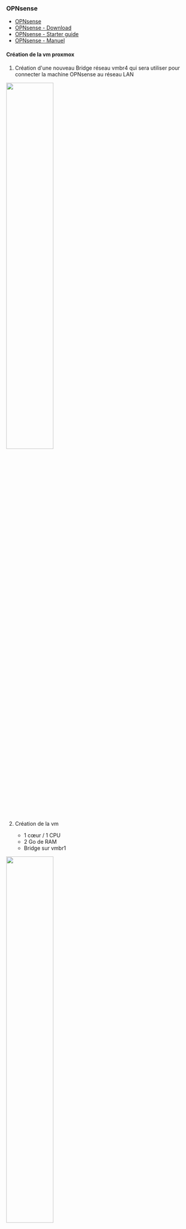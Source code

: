 ### OPNsense

- [OPNsense](https://opnsense.org/)
- [OPNsense - Download](https://opnsense.org/download/)
- [OPNsense - Starter guide](https://opnsense.org/users/get-started/)
- [OPNsense - Manuel](https://docs.opnsense.org/manual/hardware.html)

#### Création de la vm proxmox

1. Création d'une nouveau Bridge réseau vmbr4 qui sera utiliser pour connecter la machine OPNsense au réseau LAN

<img src="./images/vmbr-01-1.png" width=50%>

2. Création de la vm
	
	* 1 cœur / 1 CPU
	* 2 Go de RAM
	* Bridge sur vmbr1

<img src="./images/vmbr-01-2.png" width=50%>

3. Ajout d'une carte réseau, la vmbr4

<img src="./images/vmbr-01-3.png" width=50%>

#### Installation

<img src="./images/install-00-0.png" width=50%>

<img src="./images/install-00-1.png" width=50%>

Pour la première connexion et l'installation

	* Login : installer
	* mot de passe : opnsense

> [!WARNING]
> le clavier est en QWERTY pour le moment

<img src="./images/install-00-2.png" width=50%>

Choix du type d'action à effectuer. 
Sélection de l'installation en utilisant UFS

<img src="./images/install-00-3.png">

<img src="./images/install-00-4.png">

Sélection et préparation du disque.

<img src="./images/install-00-5.png" >

<img src="./images/install-00-6.png" >

<img src="./images/install-00-7.png" >

<img src="./images/install-00-8.png" >

Définition du mot de passe root

<img src="./images/install-00-9.png" >

<img src="./images/install-00-10.png" >

Reboot pour finaliser l'installation.

<img src="./images/install-00-11.png" >

#### Configuration du réseau

OPNsense est maintenant installé mais pas encore connecté.

1. Assignation des interfaces réseau

<img src="./images/install-01-1.png" width=50%>

On récupère les adresses MAC pour assigner les cartes sur le LAN et le WAN

<img src="./images/install-01-2.2.png" width=50%>

<img src="./images/install-01-2.png" width=50%>

	vmbr1 -> WAN -> em0
	vmbr4 -> LAN -> em1

<img src="./images/install-01-3.png" width=50%>

2. Configuration des interfaces

<img src="./images/install-02-1.png" width=50%>

	- WAN
	  - Static
	  - 192.168.42.111/24
	  - passerelle : 192.168.42.1 (vmbr1)
		
<img src="./images/install-02-2.png" width=50%>

	- LAN
	  - static
	  - 10.0.0.1/16
	  - pas de passerelle
	  - activation du DHCP
	  - plage de DHCP : 10.0.0.100 - 10.0.0.150

<img src="./images/install-02-3.png" width=50%>

<img src="./images/install-02-4.png" width=50%>

<img src="./images/install-03-1.png" width=50%>

OPNsense est maintenant installer, on peut s'y connecter via le navigateur d'une machine sur le réseau.

<img src="./images/OPNsense-webUI.png" width=50%>







